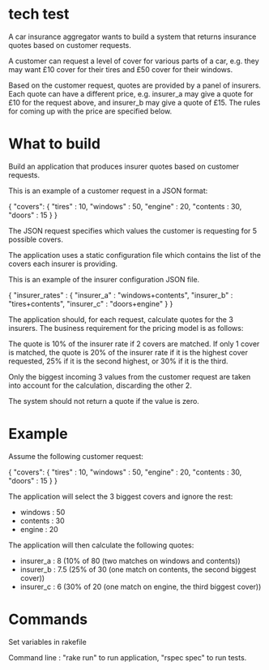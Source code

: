 # tech test

A car insurance aggregator wants to build a system that returns insurance quotes based on customer requests.

A customer can request a level of cover for various parts of a car, e.g. they  may want £10 cover for their tires and £50 cover for their windows.

Based on the customer request, quotes are provided by a panel of insurers. Each quote can have a different price, e.g. insurer_a may give a quote for £10 for the request above, and insurer_b may give a quote of £15. The rules for coming up with the price are specified below.

# What to build

Build an application that produces insurer quotes based on customer requests.

This is an example of a customer request in a JSON format:

{
    "covers": {
        "tires" : 10,
        "windows" : 50,
        "engine" : 20,
        "contents : 30,
        "doors" : 15
    }
 }
 
 The JSON request specifies which values the customer is requesting for 5 possible covers.
 
 The application uses a static configuration file which contains the list of the covers each insurer is providing.
 
 This is an example of the insurer configuration JSON file.
 
 {
    "insurer_rates" : {
        "insurer_a" : "windows+contents",
        "insurer_b" : "tires+contents",
        "insurer_c" : "doors+engine"
    }
  }
  
The application should, for each request, calculate quotes for the 3 insurers. The business requirement for the pricing model is as follows:
  
The quote is 10% of the insurer rate if 2 covers are matched. If only 1 cover is matched, the quote is 20% of the insurer rate if it is the highest cover requested, 25% if it is the second highest, or 30% if it is the third.

Only the biggest incoming 3 values from the customer request are taken into account for the calculation, discarding the other 2.

The system should not return a quote if the value is zero.

# Example

Assume the following customer request:

{
    "covers": {
        "tires" : 10,
        "windows" : 50,
        "engine" : 20,
        "contents : 30,
        "doors" : 15
    }
 }
 
 The application will select the 3 biggest covers and ignore the rest:
 
 * windows : 50
 * contents : 30
 * engine : 20
 
 The application will then calculate the following quotes:
 
 * insurer_a : 8 (10% of 80 (two matches on windows and contents))
 * insurer_b : 7.5 (25% of 30 (one match on contents, the second biggest cover))
 * insurer_c : 6 (30% of 20 (one match on engine, the third biggest cover))
 
 # Commands
 
 Set variables in rakefile
 
 Command line : "rake run" to run application, "rspec spec" to run tests.
 
     
